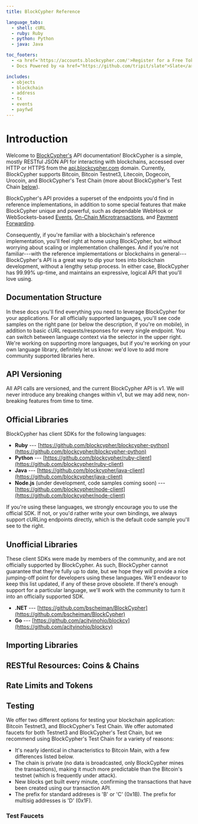 ```yaml
---
title: BlockCypher Reference 

language_tabs:
  - shell: cURL
  - ruby: Ruby
  - python: Python
  - java: Java

toc_footers:
  - <a href='https://accounts.blockcypher.com/'>Register for a Free Token</a>
  - Docs Powered by <a href="https://github.com/tripit/slate">Slate</a>

includes:
  - objects
  - blockchain
  - address
  - tx
  - events
  - payfwd
---
```


# Introduction

Welcome to [BlockCypher's](http://www.blockcypher.com/) API documentation! BlockCypher is a simple, mostly RESTful JSON API for interacting with blockchains, accessed over HTTP or HTTPS from the [api.blockcypher.com](https://api.blockcypher.com/v1/btc/main) domain. Currently, BlockCypher supports Bitcoin, Bitcoin Testnet3, Litecoin, Dogecoin, Urocoin, and BlockCypher's Test Chain (more about BlockCypher's Test Chain [below](#testing)).

BlockCypher's API provides a superset of the endpoints you'd find in reference implementations, in addition to some special features that make BlockCypher unique and powerful, such as dependable WebHook or WebSockets-based [Events](#events), [On-Chain Microtransactions](#microtransactions), and [Payment Forwarding](#payment-forwarding).

Consequently, if you're familiar with a blockchain's reference implementation, you'll feel right at home using BlockCypher, but without worrying about scaling or implementation challenges. And if you're not familiar---with the reference implementations or blockchains in general---BlockCypher's API is a great way to dip your toes into blockchain development, without a lengthy setup process. In either case, BlockCypher has 99.99% up-time, and maintains an expressive, logical API that you'll love using.

## Documentation Structure

In these docs you'll find everything you need to leverage BlockCypher for your applications. For all officially supported languages, you'll see code samples on the right pane (or below the description, if you're on mobile), in addition to basic cURL requests/responses for every single endpoint. You can switch between language context via the selector in the upper right. We're working on supporting more languages, but if you're working on your own language library, definitely let us know: we'd love to add more community supported libraries here.

## API Versioning

All API calls are versioned, and the current BlockCypher API is v1. We will never introduce any breaking changes within v1, but we may add new, non-breaking features from time to time.

## Official Libraries

BlockCypher has client SDKs for the following languages:

- **Ruby** --- [https://github.com/blockcypher/blockcypher-python](https://github.com/blockcypher/blockcypher-python)
- **Python** --- [https://github.com/blockcypher/ruby-client](https://github.com/blockcypher/ruby-client)
- **Java** --- [https://github.com/blockcypher/java-client](https://github.com/blockcypher/java-client)
- **Node.js** (under development, code samples coming soon) --- [https://github.com/blockcypher/node-client](https://github.com/blockcypher/node-client)

If you're using these languages, we strongly encourage you to use the official SDK. If not, or you'd rather write your own bindings, we always support cURLing endpoints directly, which is the default code sample you'll see to the right.

## Unofficial Libraries

These client SDKs were made by members of the community, and are not officially supported by BlockCypher. As such, BlockCypher cannot guarantee that they're fully up to date, but we hope they will provide a nice jumping-off point for developers using these languages. We'll endeavor to keep this list updated, if any of these prove obsolete. If there's enough support for a particular language, we'll work with the community to turn it into an officially supported SDK.

- **.NET** --- [https://github.com/bscheiman/BlockCypher](https://github.com/bscheiman/BlockCypher)
- **Go** --- [https://github.com/acityinohio/blockcy](https://github.com/acityinohio/blockcy)

## Importing Libraries

## RESTful Resources: Coins & Chains

## Rate Limits and Tokens

## Testing 

We offer two different options for testing your blockchain application: Bitcoin Testnet3, and BlockCypher's Test Chain. We offer automated faucets for both Testnet3 and BlockCypher's Test Chain, but we recommend using BlockCypher's Test Chain for a variety of reasons:

- It's nearly identical in characteristics to Bitcoin Main, with a few differences listed below.
- The chain is private (no data is broadcasted, only BlockCypher mines the transactions), making it much more predictable than the Bitcoin's testnet (which is frequently under attack).
- New blocks get built every minute, confirming the transactions that have been created using our transaction API.
- The prefix for standard addreses is 'B' or 'C' (0x1B). The prefix for multisig addresses is 'D' (0x1F).

### Test Faucets

